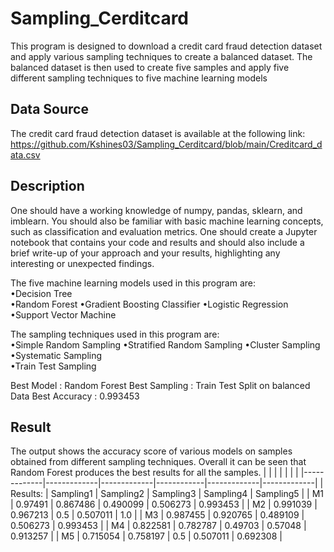# Sampling_Cerditcard

This program is designed to download a credit card fraud detection dataset and apply various sampling techniques to create a balanced dataset. The balanced dataset is then used to create five samples and apply five different sampling techniques to five machine learning models

## Data Source

The credit card fraud detection dataset is available at the following link:
https://github.com/Kshines03/Sampling_Cerditcard/blob/main/Creditcard_data.csv

## Description

One should have a working knowledge of numpy, pandas, sklearn, and imblearn. You should also be familiar with basic machine learning concepts, such as classification and evaluation metrics.
One should create a Jupyter notebook that contains your code and results and should also include a brief write-up of your approach and your results, highlighting any interesting or unexpected findings.

The five machine learning models used in this program are:  
•Decision Tree  
•Random Forest
•Gradient Boosting Classifier
•Logistic Regression
•Support Vector Machine

The sampling techniques used in this program are:  
•Simple Random Sampling
•Stratified Random Sampling 
•Cluster Sampling  
•Systematic Sampling  
•Train Test Sampling  

Best Model : Random Forest
Best Sampling : Train Test Split on balanced Data
Best Accuracy : 0.993453

## Result
The output shows the accuracy score of various models on samples obtained from different sampling techniques. Overall it can be seen that Random Forest produces the best results for all the samples.
|             |             |             |            |             |             |
|-------------|-------------|-------------|------------|-------------|-------------|
| Results:    | Sampling1   | Sampling2   | Sampling3  | Sampling4   | Sampling5   |
| M1          | 0.97491     | 0.867486    | 0.490099   | 0.506273    | 	0.993453   |
| M2          | 0.991039    | 0.967213	  | 0.5        | 0.507011    | 1.0         |
| M3          | 0.987455    | 0.920765    | 0.489109   | 0.506273    | 0.993453    |
| M4          | 0.822581    | 0.782787	  | 0.49703    | 0.57048     | 0.913257    |
| M5          | 0.715054    | 0.758197    | 0.5        | 0.507011    | 0.692308    | 

